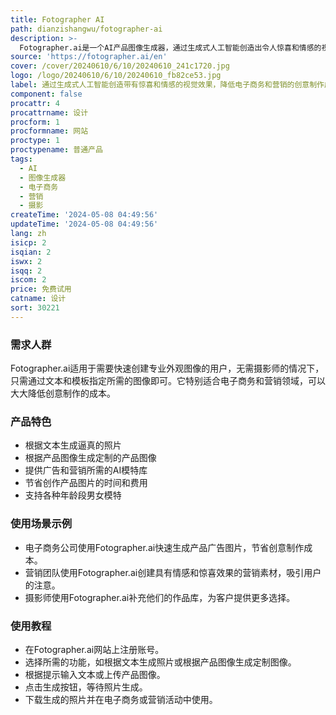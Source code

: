 ```yaml
---
title: Fotographer AI
path: dianzishangwu/fotographer-ai
description: >-
  Fotographer.ai是一个AI产品图像生成器，通过生成式人工智能创造出令人惊喜和情感的视觉效果。它可以帮助降低电子商务和营销领域的创意制作成本。该产品使用先进的AI技术，可以根据指定的文本或产品图像，快速生成逼真的照片和背景图像。它不仅可以节省摄影产品和模特的时间和费用，还提供了丰富的AI模特照片库，可以用于广告和营销。
source: 'https://fotographer.ai/en'
cover: /cover/20240610/6/10/20240610_241c1720.jpg
logo: /logo/20240610/6/10/20240610_fb82ce53.jpg
label: 通过生成式人工智能创造带有惊喜和情感的视觉效果，降低电子商务和营销的创意制作成本。
component: false
procattr: 4
procattrname: 设计
procform: 1
procformname: 网站
proctype: 1
proctypename: 普通产品
tags:
  - AI
  - 图像生成器
  - 电子商务
  - 营销
  - 摄影
createTime: '2024-05-08 04:49:56'
updateTime: '2024-05-08 04:49:56'
lang: zh
isicp: 2
isqian: 2
iswx: 2
isqq: 2
iscom: 2
price: 免费试用
catname: 设计
sort: 30221
---
```




### 需求人群
Fotographer.ai适用于需要快速创建专业外观图像的用户，无需摄影师的情况下，只需通过文本和模板指定所需的图像即可。它特别适合电子商务和营销领域，可以大大降低创意制作的成本。

### 产品特色
* 根据文本生成逼真的照片
* 根据产品图像生成定制的产品图像
* 提供广告和营销所需的AI模特库
* 节省创作产品图片的时间和费用
* 支持各种年龄段男女模特

### 使用场景示例
* 电子商务公司使用Fotographer.ai快速生成产品广告图片，节省创意制作成本。
* 营销团队使用Fotographer.ai创建具有情感和惊喜效果的营销素材，吸引用户的注意。
* 摄影师使用Fotographer.ai补充他们的作品库，为客户提供更多选择。

### 使用教程
* 在Fotographer.ai网站上注册账号。
* 选择所需的功能，如根据文本生成照片或根据产品图像生成定制图像。
* 根据提示输入文本或上传产品图像。
* 点击生成按钮，等待照片生成。
* 下载生成的照片并在电子商务或营销活动中使用。

  
